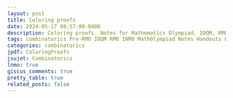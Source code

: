 ```yaml
---
layout: post
title: Coloring proofs
date: 2024-05-17 08:57:00-0400
description: Coloring proofs. Notes for Mathematics Olympiad, IOQM, RMO, INMO. Problem set, Solutions, Questions, Answers, Hints, Walkthroughs, Discussions, Solutions in pdf.
tags: combinatorics Pre-RMO IOQM RMO INMO MathOlympiad Notes Handouts LectureNotes
categories: combinatorics
jpdf: ColoringProofs
jsujet: Combinatorics
lnmo: true
giscus_comments: true
pretty_table: true
related_posts: false
---
```

